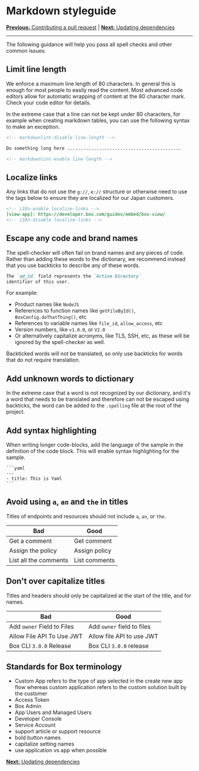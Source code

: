 # Markdown styleguide

[**Previous:** Contributing a pull request](./pull-request.md) |
[**Next:** Updating dependencies](./dependencies.md)

---

The following guidance will help you pass all spell checks and other common
issues.

## Limit line length

We enforce a maximum line length of 80 characters. In general this is enough for
most people to easily read the content. Most advanced code editors allow for
automatic wrapping of content at the 80 character mark. Check your code editor
for details.

In the extreme case that a line can not be kept under 80 characters, for example
when creating markdown tables, you can use the following syntax to make an
exception.

```md
<!-- markdownlint-disable line-length -->

Do something long here ...........................................

<!-- markdownlint-enable line-length -->
```

## Localize links

Any links that do not use the `g://`, `e://` structure or otherwise need to use
the tags below to ensure they are localized for our Japan customers.

```md
<!-- i18n-enable localize-links -->
[view-app]: https://developer.box.com/guides/embed/box-view/
<!-- i18n-disable localize-links -->
```

## Escape any code and brand names

The spell-checker will often fail on brand names
and any pieces of code. Rather than adding these
words to the dictionary, we recommend instead that you
use backticks to describe any of these words.

```md
The `ad_id` field represents the `Active Directory`
identifier of this user.
```

For example:

* Product names like `NodeJS`
* References to function names like `getFileById()`, `BoxConfig.doThatThing()`,
  etc
* References to variable names like `file_id`, `allow_access`, etc
* Version numbers, like `v1.0.0`, or `V2.0`
* Or alternatively capitalize acronyms, like TLS, SSH, etc, as these will be
  ignored by the spell-checker as well.

Backticked words will not be translated, so only use
backticks for words that do not require translation.

## Add unknown words to dictionary

In the extreme case that a word is not recognized
by our dictionary, and it's a word that needs to be
translated and therefore can not be escaped using
backticks, the word can be added to the `.spelling`
file at the root of the project.

## Add syntax highlighting

When writing longer code-blocks, add the language of the sample in the
definition of the code block. This will enable syntax highlighting for the
sample.

<!-- markdownlint-disable code-fence-style fenced-code-language -->

~~~
```yaml
---
- title: This is Yaml
```
~~~

<!-- markdownlint-enable code-fence-style fenced-code-language -->

## Avoid using `a`, `an` and `the` in titles

Titles of endpoints and resources should not include `a`, `an`, or `the`.

| Bad                   | Good          |
|-----------------------|---------------|
| Get a comment         | Get comment   |
| Assign the policy     | Assign policy |
| List all the comments | List comments |

## Don't over capitalize titles

Titles and headers should only be capitalized at the start of the title, and for
names.

| Bad                        | Good                       |
|----------------------------|----------------------------|
| Add `owner` Field to Files | Add `owner` field to files |
| Allow File API To Use JWT  | Allow file API to use JWT  |
| Box CLI `3.0.0` Release    | Box CLI `3.0.0` release    |

## Standards for Box terminology

* Custom App refers to the type of app selected in the create new app flow
whereas custom application refers to the custom solution built by the customer
* Access Token
* Box Admin
* App Users and Managed Users
* Developer Console
* Service Account
* support article or support resource
* bold button names
* capitalize setting names
* use application vs app when possible

[**Next:** Updating dependencies](./dependencies.md)
